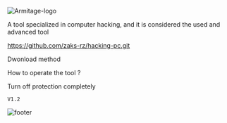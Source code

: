 
![Armitage-logo](https://github.com/zaks-rz/hacking-pc/assets/115031006/df672045-879c-4bf5-8420-8ac3e341e06d)







A tool specialized in computer hacking, and it is considered the used and advanced tool


https://github.com/zaks-rz/hacking-pc.git

Dwonload method


How to operate the tool ?


Turn off protection completely





```
V1.2
```

![footer](https://github.com/zaks-rz/hacking-pc/assets/115031006/b6d504a1-707e-4997-9ba1-3b75208194f3)
